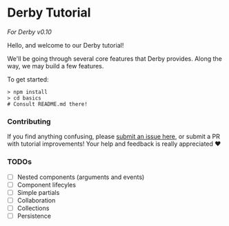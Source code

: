 # Derby Tutorial

_For Derby v0.10_

Hello, and welcome to our Derby tutorial!

We'll be going through several core features that Derby provides. Along the way, we may build a few features.

To get started:

```
> npm install
> cd basics
# Consult README.md there!
```

### Contributing

If you find anything confusing, please [submit an issue here](TODO), or submit a PR with tutorial improvements! Your help and feedback is really appreciated :heart:

### TODOs

- [ ] Nested components (arguments and events)
- [ ] Component lifecyles
- [ ] Simple partials
- [ ] Collaboration
- [ ] Collections
- [ ] Persistence
